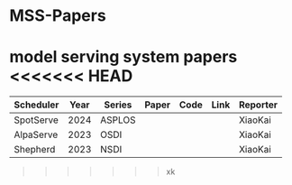 # MSS-Papers
model serving system papers
<<<<<<< HEAD
=======

| **Scheduler** | Year | **Series** | **Paper** | **Code** | Link | Reporter |
| ------------- | ---- | ---------- | --------- | -------- | ---- | -------- |
| SpotServe     | 2024 | ASPLOS     |           |          |      | XiaoKai  |
| AlpaServe     | 2023 | OSDI       |           |          |      | XiaoKai  |
| Shepherd      | 2023 | NSDI       |           |          |      | XiaoKai  |
>>>>>>> xk
